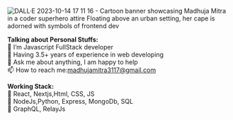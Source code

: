 ![DALL·E 2023-10-14 17 11 16 - Cartoon banner showcasing Madhuja Mitra in a coder superhero attire  Floating above an urban setting, her cape is adorned with symbols of frontend dev](https://github.com/madhujamitra/MadhujaMitra/assets/44411291/d4a46f62-7582-40d4-9939-873991ea6024)

**Talking about Personal Stuffs:**<br>
🌱 I’m Javascript FullStack developer<br>
🌱 Having 3.5+ years of experience in web developing<br>
💬 Ask me about anything, I am happy to help<br>
📫 How to reach me:madhujamitra3117@gmail.com<br>

**Working Stack:**<br>
🌱 React, Nextjs,Html, CSS, JS <br>
🌱 NodeJs,Python, Express, MongoDb, SQL<br>
🌱 GraphQL, RelayJs <br>
